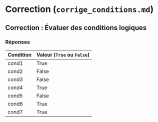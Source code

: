 # **Correction (`corrige_conditions.md`)**
## Correction : Évaluer des conditions logiques

### Réponses

| Condition | Valeur (`True` ou `False`) |
|-----------|---------------------------|
| cond1     | True                      |
| cond2     | False                     |
| cond3     | False                     |
| cond4     | True                      |
| cond5     | False                     |
| cond6     | True                      |
| cond7     | True                      |
